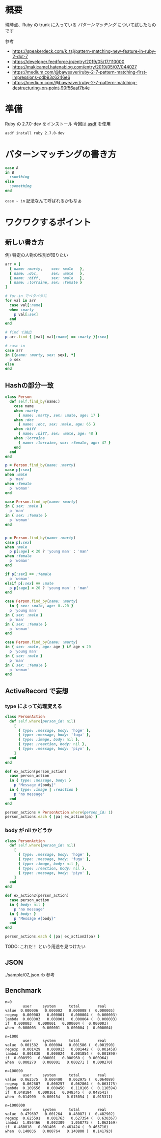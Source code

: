 # 概要

現時点、Ruby の trunk に入っている *パターンマッチング* について試したものです

参考
- https://speakerdeck.com/k_tsj/pattern-matching-new-feature-in-ruby-2-dot-7
- https://developer.feedforce.jp/entry/2019/05/17/110000
- https://makicamel.hatenablog.com/entry/2019/05/07/044027
- https://medium.com/@baweaver/ruby-2-7-pattern-matching-first-impressions-cdb93c6246e6
- https://medium.com/@baweaver/ruby-2-7-pattern-matching-destructuring-on-point-90f56aaf7b4e

# 準備

Ruby の 2.7.0-dev をインストール
今回は [asdf](https://github.com/asdf-vm/asdf) を使用

```bash
asdf install ruby 2.7.0-dev
```

# パターンマッチングの書き方

```ruby
case A
in B
  :somthing
else
  :something
end
```

`case ~ in` 記法なんて呼ばれるかもなぁ

# ワクワクするポイント

## 新しい書き方

例) 特定の人物の性別が知りたい

```ruby
arr = [
  { name: :marty,    sex: :male   },
  { name: :doc,      sex: :male   },
  { name: :biff,     sex: :male   },
  { name: :lorraine, sex: :female }
]

# for-in でベタベタに
for val in arr
  case val[:name]
  when :marty
    p val[:sex]
  end
end

# find で抽出
p arr.find { |val| val[:name] == :marty }[:sex]

# case-in
case arr
in [{name: :marty, sex: sex}, *]
  p sex
else
end
```

## Hashの部分一致

```ruby
class Person
  def self.find_by(name:)
    case name
    when :marty
      { name: :marty, sex: :male, age: 17 }
    when :doc
      { name: :doc, sex: :male, age: 65 }
    when :biff
      { name: :biff, sex: :male, age: 48 }
    when :lorraine
      { name: :lorraine, sex: :female, age: 47 }
    end
  end
end

p = Person.find_by(name: :marty)
case p[:sex]
when :male
  p 'man'
when :female
  p 'woman'
end

case Person.find_by(name: :marty)
in { sex: :male }
  p 'man'
in { sex: :female }
  p 'woman'
end


p = Person.find_by(name: :marty)
case p[:sex]
when :male
  p p[:age] < 20 ? 'young man' : 'man'
when :female
  p 'woman'
end

if p[:sex] == :female
  p 'woman'
elsif p[:sex] == :male
  p p[:age] < 20 ? 'young man' : 'man'
end

case Person.find_by(name: :marty)
  in { sex: :male, age: 0..20 }
  p 'young man'
in { sex: :male }
  p 'man'
in { sex: :female }
  p 'woman'
end

case Person.find_by(name: :marty)
in { sex: :male, age: age } if age < 20
  p 'young man'
in { sex: :male }
  p 'man'
in { sex: :female }
  p 'woman'
end
```

## ActiveRecord で妄想

### type によって処理変える

```ruby
class PersonAction
  def self.where(person_id: nil)
    [
      { type: :message, body: 'hoge' },
      { type: :message, body: 'fuga' },
      { type: :image, body: nil },
      { type: :reaction, body: nil },
      { type: :message, body: 'piyo' },
    ]
  end
end

def ex_action(person_action)
  case person_action
  in { type: :message, body: }
    p "Message #{body}"
  in { type: :image | :reaction }
    p "no message"
  end
end

person_actions = PersonAction.where(person_id: 1)
person_actions.each { |pa| ex_action(pa) }
```

### body が nil かどうか

```ruby
class PersonAction
  def self.where(person_id: nil)
    [
      { type: :message, body: 'hoge' },
      { type: :message, body: 'fuga' },
      { type: :image, body: nil },
      { type: :reaction, body: nil },
      { type: :message, body: 'piyo' },
    ]
  end
end

def ex_action2(person_action)
  case person_action
  in { body: nil }
    p "no message"
  in { body: }
    p "Message #{body}"
  end
end

person_actions.each { |pa| ex_action2(pa) }
```

TODO: これだ！ という用途を見つけたい

## JSON

./sample/07_json.rb 参考


## Benchmark

```
n=0
        user     system      total        real
value  0.000006   0.000002   0.000008 (  0.000005)
regexp  0.000003   0.000001   0.000004 (  0.000003)
lambda  0.000003   0.000001   0.000004 (  0.000003)
if  0.000003   0.000001   0.000004 (  0.000003)
when  0.000003   0.000001   0.000004 (  0.000004)

n=1000
        user     system      total        real
value  0.001582   0.000004   0.001586 (  0.001590)
regexp  0.001429   0.000013   0.001442 (  0.001458)
lambda  0.001830   0.000024   0.001854 (  0.001890)
if  0.000959   0.000001   0.000960 (  0.000964)
when  0.000270   0.000001   0.000271 (  0.000270)

n=100000
        user     system      total        real
value  0.062575   0.000400   0.062975 (  0.064089)
regexp  0.062607   0.000257   0.062864 (  0.063175)
lambda  0.109656   0.000450   0.110106 (  0.110594)
if  0.048184   0.000161   0.048345 (  0.048541)
when  0.014900   0.000154   0.015054 (  0.015311)

n=1000000
        user     system      total        real
value  0.479607   0.001264   0.480871 (  0.482902)
regexp  0.625591   0.001763   0.627354 (  0.630367)
lambda  1.056466   0.002309   1.058775 (  1.062169)
if  0.460018   0.001406   0.461424 (  0.463710)
when  0.140036   0.000764   0.140800 (  0.141793)
```


